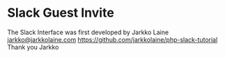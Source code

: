 # Slack Guest Invite



The Slack Interface was first developed by Jarkko Laine <jarkko@jarkkolaine.com>
https://github.com/jarkkolaine/php-slack-tutorial
Thank you Jarkko

